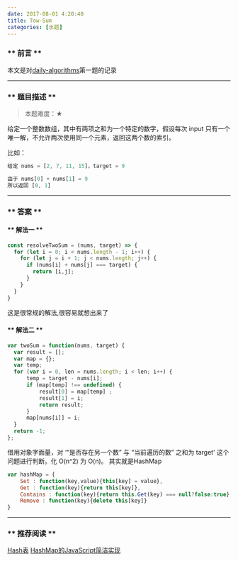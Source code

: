```yaml
---
date: 2017-08-01 4:20:40
title: Tow-Sum
categories: [水题]
---
```

### ** 前言 **
 
本文是对[daily-algorithms](https://github.com/barretlee/daily-algorithms)第一题的记录
 
**********
### ** 题目描述 **
 
 > 本题难度：★
 
 给定一个整数数组，其中有两项之和为一个特定的数字，假设每次 input 只有一个唯一解，不允许两次使用同一个元素，返回这两个数的索引。
 
 比如：
 
 ```js
 给定 nums = [2, 7, 11, 15]，target = 9
 
 由于 nums[0] + nums[1] = 9
 所以返回 [0, 1]
 ```
*********

### ** 答案 **

#### ** 解法一 **

```javascript
const resolveTwoSum = (nums, target) => {
  for (let i = 0; i < nums.length - 1; i++) {
    for (let j = i + 1; j < nums.length; j++) { 
      if (nums[i] + nums[j] === target) {
        return [i,j]; 
      }
    }
  }
}
```
这是很常规的解法,很容易就想出来了

#### ** 解法二 **
```javascript
var twoSum = function(nums, target) {
  var result = [];
  var map = {};
  var temp;
  for (var i = 0, len = nums.length; i < len; i++) {
      temp = target - nums[i];
      if (map[temp] !== undefined) {
          result[0] = map[temp] ;
          result[1] = i;
          return result;
      }
      map[nums[i]] = i;
  }
  return -1;
};
```

借用对象字面量，对 ‘“是否存在另一个数” 与 “当前遍历的数” 之和为 target’ 这个问题进行判断。化 O(n^2) 为 O(n)。
其实就是HashMap

```javascript
var hashMap = {   
    Set : function(key,value){this[key] = value},   
    Get : function(key){return this[key]},   
    Contains : function(key){return this.Get(key) === null?false:true},   
    Remove : function(key){delete this[key]}   
} 
```
**************

### ** 推荐阅读 **

[Hash表](http://www.cnblogs.com/dolphin0520/archive/2012/09/28/2700000.html)
[HashMap的JavaScript简洁实现](http://blog.csdn.net/yaya_soft/article/details/8696779)
